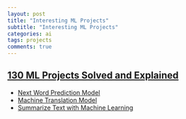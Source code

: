 ```yaml
---
layout: post
title: "Interesting ML Projects"
subtitle: "Interesting ML Projects"
categories: ai
tags: projects
comments: true
---
```


## [130 ML Projects Solved and Explained](https://medium.com/the-innovation/130-machine-learning-projects-solved-and-explained-605d188fb392)
* [Next Word Prediction Model](https://thecleverprogrammer.com/2020/07/20/next-word-prediction-model/)
* [Machine Translation Model](https://thecleverprogrammer.com/2020/07/28/machine-translation-model/)
* [Summarize Text with Machine Learning](https://thecleverprogrammer.com/2020/08/24/summarize-text-with-machine-learning/)
